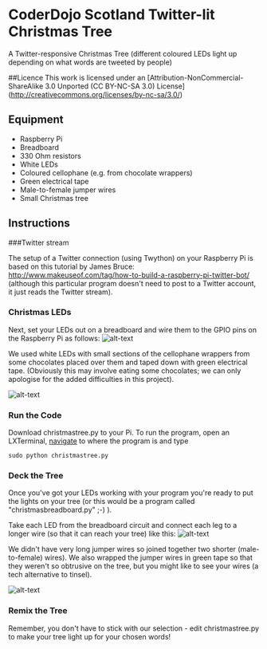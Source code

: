 # CoderDojo Scotland Twitter-lit Christmas Tree 
A Twitter-responsive Christmas Tree (different coloured LEDs light up depending on what words are tweeted by people)

##Licence
This work is licensed under an [Attribution-NonCommercial-ShareAlike 3.0 Unported (CC BY-NC-SA 3.0) License] (http://creativecommons.org/licenses/by-nc-sa/3.0/)

## Equipment
* Raspberry Pi
* Breadboard
* 330 Ohm resistors
* White LEDs
* Coloured cellophane (e.g. from chocolate wrappers)
* Green electrical tape
* Male-to-female jumper wires
* Small Christmas tree

## Instructions

###Twitter stream

The setup of a Twitter connection (using Twython) on your Raspberry Pi is based on this tutorial by James Bruce: http://www.makeuseof.com/tag/how-to-build-a-raspberry-pi-twitter-bot/  
(although this particular program doesn't need to post to a Twitter account, it just reads the Twitter stream).

### Christmas LEDs

Next, set your LEDs out on a breadboard and wire them to the GPIO pins on the Raspberry Pi as follows: ![alt-text](http://glasgow.coderdojo.co/christmastree/xmastreeCircuit_colours_numbers.png "Initial circuit layout")

We used white LEDs with small sections of the cellophane wrappers from some chocolates placed over them and taped down with green electrical tape.  (Obviously this may involve eating some chocolates; we can only apologise for the added difficulties in this project).

![alt-text](http://glasgow.coderdojo.co/christmastree/redled.jpg "colouring LEDs with cellophane")

### Run the Code
Download christmastree.py to your Pi.  To run the program, open an LXTerminal, [navigate](https://www.raspberrypi.org/documentation/usage/terminal/) to where the program is and type 

`sudo python christmastree.py`

### Deck the Tree
Once you've got your LEDs working with your program you're ready to put the lights on your tree (or this would be a program called "christmasbreadboard.py" ;-) ). 

Take each LED from the breadboard circuit and connect each leg to a longer wire (so that it can reach your tree) like this: ![alt-text](http://glasgow.coderdojo.co/christmastree/onetreewire_bb.png "longer wire attached to LED")

We didn't have very long jumper wires so joined together two shorter (male-to-female) wires).  We also wrapped the jumper wires in green tape so that they weren't so obtrusive on the tree, but you might like to see your wires (a tech alternative to tinsel).

![alt-text](http://glasgow.coderdojo.co/christmastree/wires.jpg "making longer jumper wires")


### Remix the Tree
Remember, you don't have to stick with our selection - edit christmastree.py to make your tree light up for your chosen words!

